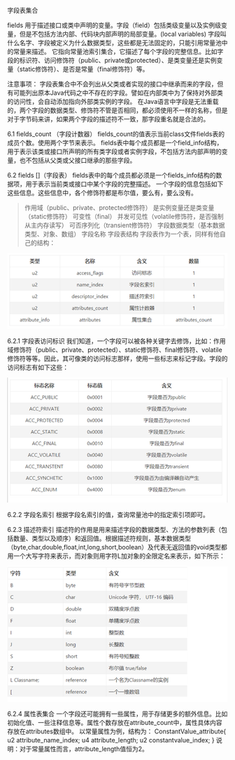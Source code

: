 字段表集合

fields
用于描述接口或类中声明的变量。字段（field）包括类级变量以及实例级变量，但是不包括方法内部、代码块内部声明的局部变量。(local variables)
字段叫什么名字、字段被定义为什么数据类型，这些都是无法固定的，只能引用常量池中的常量来描述。
它指向常量池索引集合，它描述了每个字段的完整信息。比如字段的标识符、访问修饰符（public、private或protected）、是类变量还是实例变量（static修饰符）、是否是常量（final修饰符）等。

 注意事项：
字段表集合中不会列出从父类或者实现的接口中继承而来的字段，但有可能列出原本Java代码之中不存在的字段。譬如在内部类中为了保持对外部类的访问性，会自动添加指向外部类实例的字段。
在Java语言中字段是无法重载的，两个字段的数据类型、修饰符不管是否相同，都必须使用不一样的名称，但是对于字节码来讲，如果两个字段的描述符不一致，那字段重名就是合法的。



6.1 fields_count （字段计数器）
fields_count的值表示当前class文件fields表的成员个数。使用两个字节来表示。
fields表中每个成员都是一个field_info结构，用于表示该类或接口所声明的所有类字段或者实例字段，不包括方法内部声明的变量，也不包括从父类或父接口继承的那些字段。



6.2 fields []（字段表）
fields表中的每个成员都必须是一个fields_info结构的数据项，用于表示当前类或接口中某个字段的完整描述。
一个字段的信息包括如下这些信息。这些信息中，各个修饰符都是布尔值，要么有，要么没有。
>作用域（public、private、protected修饰符）
>是实例变量还是类变量（static修饰符）
>可变性（final）
>并发可见性（volatile修饰符，是否强制从主内存读写）
>可否序列化（transient修饰符）
>字段数据类型（基本数据类型、对象、数组）
>字段名称
> 字段表结构
>字段表作为一个表，同样有他自己的结构：

![image-20240104204917212](image/image-20240104204917212.png)

6.2.1 字段表访问标识
我们知道，一个字段可以被各种关键字去修饰，比如：作用域修饰符（public、private、protected）、static修饰符、final修饰符、volatile修饰符等等。因此，其可像类的访问标志那样，使用一些标志来标记字段。字段的访问标志有如下这些：

![image-20240104205008917](image/image-20240104205008917.png)

6.2.2 字段名索引
根据字段名索引的值，查询常量池中的指定索引项即可。



6.2.3 描述符索引
描述符的作用是用来描述字段的数据类型、方法的参数列表（包括数量、类型以及顺序）和返回值。根据描述符规则，基本数据类型（byte,char,double,float,int,long,short,boolean）及代表无返回值的void类型都用一个大写字符来表示，而对象则用字符L加对象的全限定名来表示，如下所示：

![image-20240104235503678](image/image-20240104235503678.png)

6.2.4 属性表集合
一个字段还可能拥有一些属性，用于存储更多的额外信息。比如初始化值、一些注释信息等。属性个数存放在attribute_count中，属性具体内容存放在attributes数组中。
以常量属性为例，结构为：
ConstantValue_attribute{
    u2 attribute_name_index;
    u4 attribute_length;
    u2 constantvalue_index;
}
说明：对于常量属性而言，attribute_length值恒为2。